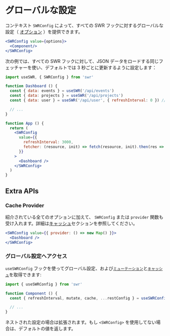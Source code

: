 # グローバルな設定

コンテキスト `SWRConfig` によって、すべての SWR フックに対するグローバルな設定（ [オプション](/docs/options) ）を提供できます。

```jsx
<SWRConfig value={options}>
  <Component/>
</SWRConfig>
```

次の例では、すべての SWR フックに対して、JSON データをロードする同じフェッチャーを使い、デフォルトでは 3 秒ごとに更新するように設定します：

```jsx
import useSWR, { SWRConfig } from 'swr'

function Dashboard () {
  const { data: events } = useSWR('/api/events')
  const { data: projects } = useSWR('/api/projects')
  const { data: user } = useSWR('/api/user', { refreshInterval: 0 }) // オーバーライド

  // ...
}

function App () {
  return (
    <SWRConfig
      value={{
        refreshInterval: 3000,
        fetcher: (resource, init) => fetch(resource, init).then(res => res.json())
      }}
    >
      <Dashboard />
    </SWRConfig>
  )
}
```

## Extra APIs

### Cache Provider

紹介されている全てのオプションに加えて、 `SWRConfig` または `provider` 関数も受け入れます。詳細は[キャッシュ](/docs/cache)セクションを参照してください。

```jsx
<SWRConfig value={{ provider: () => new Map() }}>
  <Dashboard />
</SWRConfig>
```

### グローバル設定へアクセス

`useSWRConfig` フックを使ってグローバル設定、および[`ミューテーション`](/docs/mutation)と[`キャッシュ`](/docs/advanced/cache)を取得できます:

```jsx
import { useSWRConfig } from 'swr'

function Component () {
  const { refreshInterval, mutate, cache, ...restConfig } = useSWRConfig()

  // ...
}
```

ネストされた設定の場合は拡張されます。もし `<SWRConfig>` を使用してない場合は、デフォルトの値を返します。
